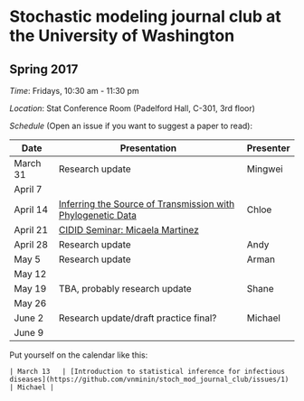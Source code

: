 # Stochastic modeling journal club at the University of Washington

## Spring 2017

*Time*: Fridays, 10:30 am - 11:30 pm

*Location*: Stat Conference Room (Padelford Hall, C-301, 3rd floor)

*Schedule* (Open an issue if you want to suggest a paper to read):

| Date | Presentation | Presenter |
|------|--------------|-----------|
| March 31 | Research update | Mingwei |
| April 7 | | |
| April 14 | [Inferring the Source of Transmission with Phylogenetic Data](http://journals.plos.org/ploscompbiol/article?id=10.1371/journal.pcbi.1003397)| Chloe |
| April 21 | [CIDID Seminar: Micaela Martinez](http://www.cidid.org/events/2017/4/20/cidid-seminar-micaela-martinez) | |
| April 28 | Research update | Andy |
| May 5 | Research update | Arman |
| May 12 | | |
| May 19 | TBA, probably research update | Shane |
| May 26 | | |
| June 2 | Research update/draft practice final? | Michael |
| June 9 | | |

Put yourself on the calendar like this:
```
| March 13   | [Introduction to statistical inference for infectious diseases](https://github.com/vnminin/stoch_mod_journal_club/issues/1) | Michael |
```

